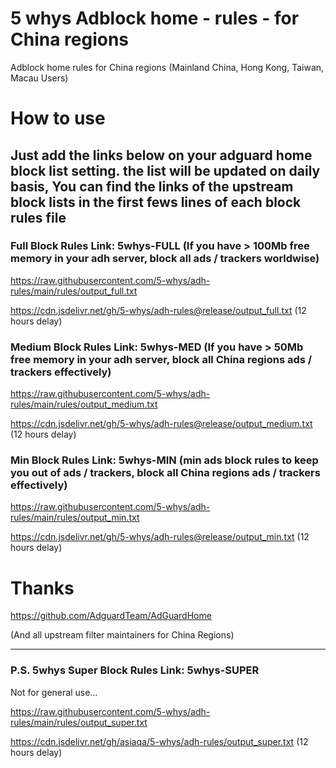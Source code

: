 # 5 whys Adblock home - rules - for China regions
Adblock home rules for China regions (Mainland China, Hong Kong, Taiwan, Macau Users)

# How to use
## Just add the links below on your adguard home block list setting. the list will be updated on daily basis, You can find the links of the upstream block lists in the first fews lines of each block rules file

### Full Block Rules Link: 5whys-FULL (If you have > 100Mb free memory in your adh server, block all ads / trackers worldwise)

https://raw.githubusercontent.com/5-whys/adh-rules/main/rules/output_full.txt

https://cdn.jsdelivr.net/gh/5-whys/adh-rules@release/output_full.txt (12 hours delay)


### Medium Block Rules Link: 5whys-MED (If you have > 50Mb free memory in your adh server, block all China regions ads / trackers effectively)


https://raw.githubusercontent.com/5-whys/adh-rules/main/rules/output_medium.txt

https://cdn.jsdelivr.net/gh/5-whys/adh-rules@release/output_medium.txt (12 hours delay)


### Min Block Rules Link: 5whys-MIN (min ads block rules to keep you out of ads / trackers, block all China regions ads / trackers effectively)


https://raw.githubusercontent.com/5-whys/adh-rules/main/rules/output_min.txt

https://cdn.jsdelivr.net/gh/5-whys/adh-rules@release/output_min.txt (12 hours delay)


# Thanks
https://github.com/AdguardTeam/AdGuardHome

(And all upstream filter maintainers for China Regions)


--- 
### P.S. 5whys Super Block Rules Link: 5whys-SUPER 

Not for general use...

https://raw.githubusercontent.com/5-whys/adh-rules/main/rules/output_super.txt

https://cdn.jsdelivr.net/gh/asiaqa/5-whys/adh-rules/output_super.txt (12 hours delay)

